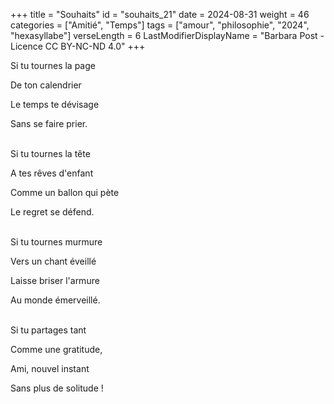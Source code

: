 +++
title = "Souhaits"
id = "souhaits_21"
date = 2024-08-31
weight = 46
categories = ["Amitié", "Temps"]
tags = ["amour", "philosophie", "2024", "hexasyllabe"]
verseLength = 6
LastModifierDisplayName = "Barbara Post - Licence CC BY-NC-ND 4.0"
+++

Si tu tournes la page

De ton calendrier

Le temps te dévisage

Sans se faire prier.

 \
Si tu tournes la tête

A tes rêves d'enfant

Comme un ballon qui pète

Le regret se défend.

 \
Si tu tournes murmure

Vers un chant éveillé

Laisse briser l'armure

Au monde émerveillé.

 \
Si tu partages tant

Comme une gratitude,

Ami, nouvel instant

Sans plus de solitude !
